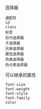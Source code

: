 选择器

    通配符
    id
    class
    标签
    后代选择器
    子选择器
    兄弟选择器
    属性选择器
    伪类选择器
    伪元素选择器

可以继承的属性

    font-size
    font-weight
    font-style
    font-family
    color